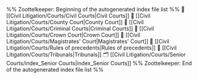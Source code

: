 %% Zoottelkeeper: Beginning of the autogenerated index file list  %%
📄 [[Civil Litigation/Courts/Civil Courts|Civil Courts]]
📄 [[Civil Litigation/Courts/County Court|County Court]]
📄 [[Civil Litigation/Courts/Criminal Courts|Criminal Courts]]
📄 [[Civil Litigation/Courts/Crown Court|Crown Court]]
📄 [[Civil Litigation/Courts/Magistrates' Court|Magistrates' Court]]
📄 [[Civil Litigation/Courts/Rules of precedents|Rules of precedents]]
📄 [[Civil Litigation/Courts/Tribunals|Tribunals]]
🗂️ [[Civil Litigation/Courts/Senior Courts/index_Senior Courts|index_Senior Courts]]
%% Zoottelkeeper: End of the autogenerated index file list  %%
